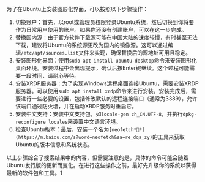 为了在Ubuntu上安装图形化界面，可以按照以下步骤操作：

1. 切换账户：首先，以root或管理员权限登录Ubuntu系统，然后切换到你将要作为日常用户使用的账户。如果你还没有创建账户，可以在这一步完成。
2. 替换国内源：由于官方软件下载源可能在中国大陆的速度较慢，有时甚至无法下载，建议将Ubuntu的系统源更改为国内的镜像源。这可以通过编辑`/etc/apt/sources.list`文件来实现，确保替换后的源地址可用且稳定。
3. 安装图形化界面：使用`sudo apt install ubuntu-desktop`命令来安装图形化桌面环境。安装过程中会出现提示，确认后按Enter键继续。这个过程可能需要一段时间，请耐心等待。
4. 安装XRDP服务器：为了实现Windows远程桌面连接Ubuntu，需要安装XRDP服务器。可以使用`sudo apt install xrdp`命令来进行安装。安装完成后，需要进行一些必要的设置，包括修改默认的远程连接端口（通常为3389），允许该端口通过防火墙，并在启动XRDP服务时重启它。
5. 安装中文支持：安装中文支持包，如`locale-gen zh_CN.UTF-8`，并执行`dpkg-reconfigure locales`来设置中文语言环境。
6. 检查Ubuntu版本：最后，安装一个名为`[neofetch**](https://m.baidu.com/s?word=neofetch&sa=re_dqa_zy)`的工具来获取Ubuntu的版本信息和系统状态。

以上步骤综合了搜索结果中的内容，但需要注意的是，具体的命令可能会随着Ubuntu发行版的更新而变化。在进行这些操作之前，最好先升级你的系统以获得最新的软件包和工具。1